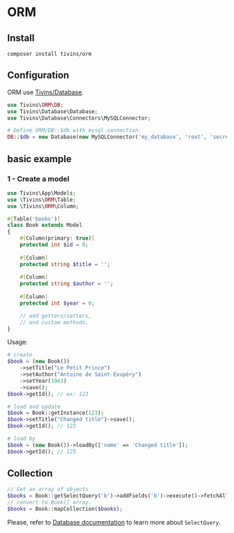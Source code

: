 # ORM

## Install

```shell
composer install tivins/orm
```

## Configuration

ORM use [Tivins/Database][1]. 

```php
use Tivins\ORM\DB;
use Tivins\Database\Database;
use Tivins\Database\Connectors\MySQLConnector;

# Define ORM/DB::$db with mysql connection. 
DB::$db = new Database(new MySQLConnector('my_database', 'root', 'secret'));
```

## basic example

### 1 - Create a model

```php
use Tivins\App\Models;
use \Tivins\ORM\Table;
use \Tivins\ORM\Column;

#[Table('books')]
class Book extends Model
{
    #[Column(primary: true)] 
    protected int $id = 0;
    
    #[Column] 
    protected string $title = '';
    
    #[Column] 
    protected string $author = '';
    
    #[Column] 
    protected int $year = 0;

    // add getters/setters,
    // and custom methods.
}
```
Usage:
```php
# create
$book = (new Book())
    ->setTitle("Le Petit Prince")
    ->setAuthor("Antoine de Saint-Exupéry")
    ->setYear(1943)
    ->save();
$book->getId(); // ex: 123

# load and update
$book = Book::getInstance(123);
$book->setTitle("Changed title")->save();
$book->getId(); // 123 

# load by
$book = (new Book())->loadBy(['name' => 'Changed title']);
$book->getId(); // 123 
```

## Collection
```php
// Get an array of objects
$books = Book::getSelectQuery('b')->addFields('b')->execute()->fetchAll();
// convert to Book[] array.
$books = Book::mapCollection($books);
```
Please, refer to [Database documentation][1] to learn more about `SelectQuery`.



[1]: https://github.com/tivins/database